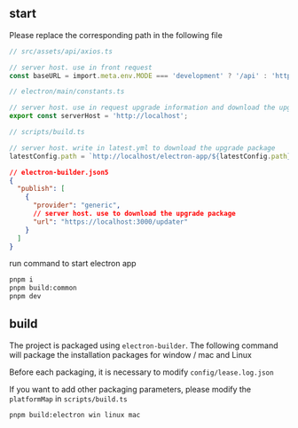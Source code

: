 ## start

Please replace the corresponding path in the following file

```ts
// src/assets/api/axios.ts

// server host. use in front request
const baseURL = import.meta.env.MODE === 'development' ? '/api' : 'http://localhost';
```

```ts
// electron/main/constants.ts

// server host. use in request upgrade information and download the upgrade package
export const serverHost = 'http://localhost';
```

```ts
// scripts/build.ts

// server host. write in latest.yml to download the upgrade package
latestConfig.path = `http://localhost/electron-app/${latestConfig.path}`;
```

```json
// electron-builder.json5
{
  "publish": [
    {
      "provider": "generic",
      // server host. use to download the upgrade package
      "url": "https://localhost:3000/updater"
    }
  ]
}
```

run command to start electron app

```bash
pnpm i
pnpm build:common
pnpm dev
```

## build

The project is packaged using `electron-builder`. The following command will package the installation packages for window / mac and Linux

Before each packaging, it is necessary to modify `config/lease.log.json`

If you want to add other packaging parameters, please modify the `platformMap` in `scripts/build.ts`

```bash
pnpm build:electron win linux mac
```

